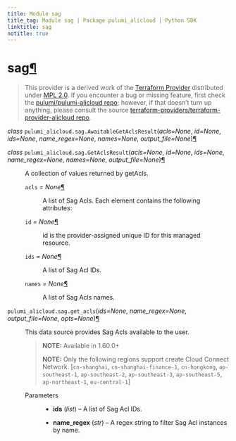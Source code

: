 ```yaml
---
title: Module sag
title_tag: Module sag | Package pulumi_alicloud | Python SDK
linktitle: sag
notitle: true
---
```


<div class="section" id="sag">
<h1>sag<a class="headerlink" href="#sag" title="Permalink to this headline">¶</a></h1>
<blockquote>
<div><p>This provider is a derived work of the <a class="reference external" href="https://github.com/terraform-providers/terraform-provider-alicloud">Terraform Provider</a> distributed under
<a class="reference external" href="https://www.mozilla.org/en-US/MPL/2.0/">MPL 2.0</a>. If you encounter a bug or missing feature, first check the
<a class="reference external" href="https://github.com/pulumi/pulumi-alicloud/issues">pulumi/pulumi-alicloud repo</a>; however, if that doesn’t turn up
anything, please consult the source <a class="reference external" href="https://github.com/terraform-providers/terraform-provider-alicloud/issues">terraform-providers/terraform-provider-alicloud repo</a>.</p>
</div></blockquote>
<span class="target" id="module-pulumi_alicloud.sag"></span><dl class="class">
<dt id="pulumi_alicloud.sag.AwaitableGetAclsResult">
<em class="property">class </em><code class="sig-prename descclassname">pulumi_alicloud.sag.</code><code class="sig-name descname">AwaitableGetAclsResult</code><span class="sig-paren">(</span><em class="sig-param">acls=None</em>, <em class="sig-param">id=None</em>, <em class="sig-param">ids=None</em>, <em class="sig-param">name_regex=None</em>, <em class="sig-param">names=None</em>, <em class="sig-param">output_file=None</em><span class="sig-paren">)</span><a class="headerlink" href="#pulumi_alicloud.sag.AwaitableGetAclsResult" title="Permalink to this definition">¶</a></dt>
<dd></dd></dl>

<dl class="class">
<dt id="pulumi_alicloud.sag.GetAclsResult">
<em class="property">class </em><code class="sig-prename descclassname">pulumi_alicloud.sag.</code><code class="sig-name descname">GetAclsResult</code><span class="sig-paren">(</span><em class="sig-param">acls=None</em>, <em class="sig-param">id=None</em>, <em class="sig-param">ids=None</em>, <em class="sig-param">name_regex=None</em>, <em class="sig-param">names=None</em>, <em class="sig-param">output_file=None</em><span class="sig-paren">)</span><a class="headerlink" href="#pulumi_alicloud.sag.GetAclsResult" title="Permalink to this definition">¶</a></dt>
<dd><p>A collection of values returned by getAcls.</p>
<dl class="attribute">
<dt id="pulumi_alicloud.sag.GetAclsResult.acls">
<code class="sig-name descname">acls</code><em class="property"> = None</em><a class="headerlink" href="#pulumi_alicloud.sag.GetAclsResult.acls" title="Permalink to this definition">¶</a></dt>
<dd><p>A list of Sag Acls. Each element contains the following attributes:</p>
</dd></dl>

<dl class="attribute">
<dt id="pulumi_alicloud.sag.GetAclsResult.id">
<code class="sig-name descname">id</code><em class="property"> = None</em><a class="headerlink" href="#pulumi_alicloud.sag.GetAclsResult.id" title="Permalink to this definition">¶</a></dt>
<dd><p>id is the provider-assigned unique ID for this managed resource.</p>
</dd></dl>

<dl class="attribute">
<dt id="pulumi_alicloud.sag.GetAclsResult.ids">
<code class="sig-name descname">ids</code><em class="property"> = None</em><a class="headerlink" href="#pulumi_alicloud.sag.GetAclsResult.ids" title="Permalink to this definition">¶</a></dt>
<dd><p>A list of Sag Acl IDs.</p>
</dd></dl>

<dl class="attribute">
<dt id="pulumi_alicloud.sag.GetAclsResult.names">
<code class="sig-name descname">names</code><em class="property"> = None</em><a class="headerlink" href="#pulumi_alicloud.sag.GetAclsResult.names" title="Permalink to this definition">¶</a></dt>
<dd><p>A list of Sag Acls names.</p>
</dd></dl>

</dd></dl>

<dl class="function">
<dt id="pulumi_alicloud.sag.get_acls">
<code class="sig-prename descclassname">pulumi_alicloud.sag.</code><code class="sig-name descname">get_acls</code><span class="sig-paren">(</span><em class="sig-param">ids=None</em>, <em class="sig-param">name_regex=None</em>, <em class="sig-param">output_file=None</em>, <em class="sig-param">opts=None</em><span class="sig-paren">)</span><a class="headerlink" href="#pulumi_alicloud.sag.get_acls" title="Permalink to this definition">¶</a></dt>
<dd><p>This data source provides Sag Acls available to the user.</p>
<blockquote>
<div><p><strong>NOTE:</strong> Available in 1.60.0+</p>
<p><strong>NOTE:</strong> Only the following regions support create Cloud Connect Network. [<code class="docutils literal notranslate"><span class="pre">cn-shanghai</span></code>, <code class="docutils literal notranslate"><span class="pre">cn-shanghai-finance-1</span></code>, <code class="docutils literal notranslate"><span class="pre">cn-hongkong</span></code>, <code class="docutils literal notranslate"><span class="pre">ap-southeast-1</span></code>, <code class="docutils literal notranslate"><span class="pre">ap-southeast-2</span></code>, <code class="docutils literal notranslate"><span class="pre">ap-southeast-3</span></code>, <code class="docutils literal notranslate"><span class="pre">ap-southeast-5</span></code>, <code class="docutils literal notranslate"><span class="pre">ap-northeast-1</span></code>, <code class="docutils literal notranslate"><span class="pre">eu-central-1</span></code>]</p>
</div></blockquote>
<dl class="field-list simple">
<dt class="field-odd">Parameters</dt>
<dd class="field-odd"><ul class="simple">
<li><p><strong>ids</strong> (<em>list</em>) – A list of Sag Acl IDs.</p></li>
<li><p><strong>name_regex</strong> (<em>str</em>) – A regex string to filter Sag Acl instances by name.</p></li>
</ul>
</dd>
</dl>
</dd></dl>

</div>
